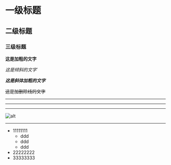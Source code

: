 # 一级标题

## 二级标题

### 三级标题

**这是加粗的文字**

*这是倾斜的文字*`

***这是斜体加粗的文字***

~~这是加删除线的文字~~

___
---
***

![alt](https://static.liaoxuefeng.com/files/attachments/919021652277920/0 "远程创建仓库")

---


+ 11111111
    - ddd
    - ddd
    - ddd
+ 22222222
+ 33333333